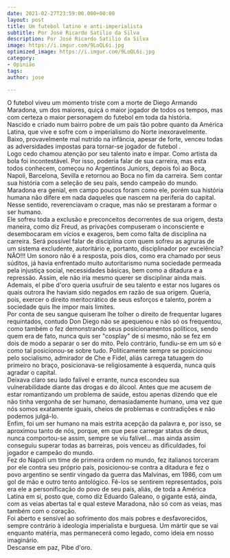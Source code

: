 ```yaml
---
date: 2021-02-27T23:59:00.000+00:00
layout: post
title: Um futebol latino e anti-imperialista
subtitle: Por José Ricardo Satilio da Silva
description: Por José Ricardo Satilio da Silva
image: https://i.imgur.com/9LoQL6i.jpg
optimized_image: https://i.imgur.com/9LoQL6i.jpg
category:
- Opinião
tags: 
author: jose

---
```

O futebol viveu um momento triste com a morte de Diego Armando Maradona, um dos maiores, quiçá o maior jogador de todos os tempos, mas com certeza o maior personagem do futebol em toda da história.   
 Nascido e criado num bairro pobre de um país tão pobre quanto da América Latina, que vive e sofre com o imperialismo do Norte inexoravelmente.  
 Baixo, provavelmente mal nutrido na infância, apesar de forte, venceu todas as adversidades impostas para tornar-se jogador de futebol .  
 Logo cedo chamou atenção por seu talento inato e ímpar. Como artista da bola foi incontestável. Por isso, poderia falar de sua carreira, mas esta todos conhecem, começou no Argentinos Juniors, depois foi ao Boca, Napoli, Barcelona, Sevilla e retornou ao Boca no fim da carreira. Sem contar sua história com a seleção de seu país, sendo campeão do mundo.   
 Maradona era genial, em campo poucos foram como ele, porém sua história humana não difere em nada daqueles que nascem na periferia do capital. Nesse sentido, reverenciavam o craque, mas não se prestaram a formar o ser humano.   
 Ele sofreu toda a exclusão e preconceitos decorrentes de sua origem, desta maneira, como diz Freud, as privações compuseram o inconsciente e desembocaram em vícios e exageros, bem como falta de disciplina na carreira. Será possível falar de disciplina com quem sofreu as agruras de um sistema excludente, autoritário e, portanto, disciplinador por excelência? NÃO!!! Um sonoro não é a resposta, pois dios, como era chamado por seus súditos, já havia enfrentado muito autoritarismo numa sociedade permeada pela injustiça social, necessidades básicas, bem como a ditadura e a repressão. Assim, ele não iria mesmo querer se disciplinar ainda mais.  
 Ademais, el pibe d'oro queria usufruir de seu talento e estar nos lugares os quais outrora lhe haviam sido negados em razão de sua origem. Queria, pois, exercer o direito meritocrático de seus esforços e talento, porém a sociedade quis lhe impor mais limites.  
 Por conta de seu sangue quiseram lhe tolher o direito de frequentar lugares requintados, contudo Don Diego não se apequenou e não só os frequentou, como também o fez demonstrando seus posicionamentos políticos, sendo quem era de fato, nunca quis ser "cosplay" de si mesmo, não se fez em dois de modo a separar o ser do mito. Pelo contrário, fundiu-se em um só e como tal posicionou-se sobre tudo. Politicamente  sempre se posicionou pelo socialismo, admirador de Che e Fidel, aliás carrega tatuagem do primeiro no braço, posicionava-se religiosamente à esquerda, nunca quis agradar o capital.  
 Deixava claro seu lado falível e errante, nunca escondeu sua vulnerabilidade diante das drogas e do álcool. Antes que me acusem de estar romantizando um problema de saúde, estou apenas dizendo que ele não tinha vergonha de ser humano, demasiadamente humano, uma vez que nós somos exatamente iguais, cheios de problemas e contradições e não podemos julgá-lo.  
Enfim, foi um ser humano na mais estrita acepção da palavra e, por isso, se aproximou tanto de nós, porque, em que pese carregar status de deus, nunca comportou-se assim, sempre se viu falível... mas ainda assim conseguiu superar todas as barreiras, pois venceu as dificuldades, foi jogador e campeão do mundo.  
 Fez do Napoli um time de primeira ordem no mundo, fez italianos torceram por ele contra seu próprio país, posicionou-se contra a ditadura e fez o povo argentino se sentir vingado da guerra das Malvinas, em 1986, com um gol de mão e outro tento antológico. Fê-los se sentirem representados, pois era ele a personificação do povo de seu país, aliás, de toda a América Latina em si, posto que, como diz Eduardo Galeano, o gigante está, ainda, com as veias abertas tal e qual esteve Maradona, não só com as veias, mas também com o coração.  
 Foi aberto e sensível ao sofrimento dos mais pobres e desfavorecidos, sempre contrário à ideologia imperialista e burguesa. Um mártir que se vai enquanto matéria, mas permanecerá como legado, como ideia em nosso imaginário.  
 Descanse em paz, Pibe d'oro.